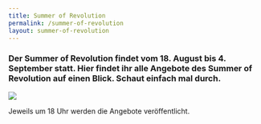 ```yaml
---
title: Summer of Revolution
permalink: /summer-of-revolution
layout: summer-of-revolution
---
```


### Der Summer of Revolution findet vom 18. August bis 4. September statt. Hier findet ihr alle Angebote des Summer of Revolution auf einen Blick. Schaut einfach mal durch.

![](assets/uploads/microsoftteams-image.png)

Jeweils um 18 Uhr werden die Angebote veröffentlicht.
